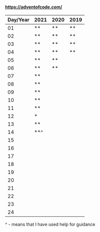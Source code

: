 #### https://adventofcode.com/

|Day/Year|2021|2020|2019|
|--------|----|----|----|
|01|**|**|**|
|02|**|**|**|
|03|**|**|**|
|04|**|**|**|
|05|**|**||
|06|**|**||
|07|**|||
|08|**|||
|09|**|||
|10|**|||
|11|**|||
|12|*|||
|13|**|||
|14|**^|||
|15||||
|16||||
|17||||
|18||||
|19||||
|20||||
|21||||
|22||||
|23||||
|24||||

^ - means that I have used help for guidance